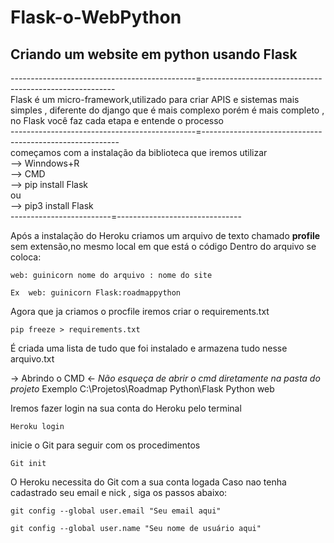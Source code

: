 # Flask-o-WebPython
## Criando um website em python usando Flask

----------------------------------------------=--------------------------------------------------------<br>
Flask é  um micro-framework,utilizado para criar APIS e sistemas mais simples , diferente do django que é mais complexo porém é mais completo , no Flask você faz cada etapa e entende o processo<br>
----------------------------------------------=---------------------------------------------------------<br>
começamos com a instalação da biblioteca que iremos utilizar<br>
--> Winndows+R <br>
--> CMD <br>
--> pip install Flask <br>
    ou <br>
--> pip3 install Flask <br>
-------------------------=-------------------------------



Após a instalação do Heroku criamos um arquivo de texto chamado **profile** sem extensão,no mesmo local em que está o código
Dentro do arquivo se coloca:
```
web: guinicorn nome do arquivo : nome do site
```
```
Ex  web: guinicorn Flask:roadmappython
```
Agora que ja criamos o procfile iremos criar o requirements.txt
```
pip freeze > requirements.txt
```
É criada uma lista de tudo que foi instalado e armazena tudo nesse arquivo.txt


-> Abrindo o CMD <-
_Não esqueça de abrir o cmd diretamente na pasta do projeto_
Exemplo C:\Projetos\Roadmap Python\Flask Python web

Iremos fazer login na sua conta do Heroku pelo terminal
```
Heroku login
```

inicie o Git para seguir com os procedimentos
```
Git init
```
O Heroku necessita do Git com a sua conta logada
Caso nao tenha cadastrado seu email e nick , siga os passos abaixo:
```
git config --global user.email "Seu email aqui"
```
```
git config --global user.name "Seu nome de usuário aqui"
```
